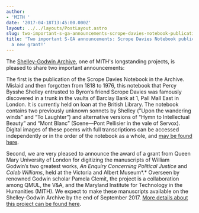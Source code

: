 ```yaml
---
author:
- 'MITH '
date: '2017-04-18T13:45:00.000Z'
layout: ../../layouts/PostLayout.astro
slug: two-important-s-ga-announcements-scrope-davies-notebook-publication-plus-new-grant
title: 'Two important S-GA announcements: Scrope Davies Notebook publication, plus
  a new grant!'
---
```


The [Shelley-Godwin Archive](http://mith.umd.edu/research/shelley-godwin-archive/), one of MITH's longstanding projects, is pleased to share two important announcements:

The first is the publication of the Scrope Davies Notebook in the Archive. Mislaid and then forgotten from 1818 to 1976, this notebook that Percy Bysshe Shelley entrusted to Byron’s friend Scrope Davies was famously discovered in a trunk in the vaults of Barclay Bank at 1, Pall Mall East in London. It is currently held on loan at the British Library. The notebook contains two previously unknown sonnets by Shelley ("Upon the wandering winds” and “To Laughter”) and alternative versions of “Hymn to Intellectual Beauty” and “Mont Blanc” (Scene—Pont Pellisier in the vale of Servox). Digital images of these poems with full transcriptions can be accessed independently or in the order of the notebook as a whole, and [may be found here](http://shelleygodwinarchive.org/contents/bl_loan_ms_70_08/).

Second, we are very pleased to announce the award of a grant from Queen Mary University of London for digitizing the manuscripts of William Godwin’s two greatest works, _An Enquiry Concerning Political Justice_ and _Caleb Williams_, held at the Victoria and Albert Museum*.* Overseen by renowned Godwin scholar Pamela Clemit, the project is a collaboration among QMUL, the V&A, and the Maryland Institute for Technology in the Humanities (MITH). We expect to make these manuscripts available on the Shelley-Godwin Archive by the end of September 2017. [More details about this project can be found here](http://www.qmul.ac.uk/media/news/items/hss/194107.html).